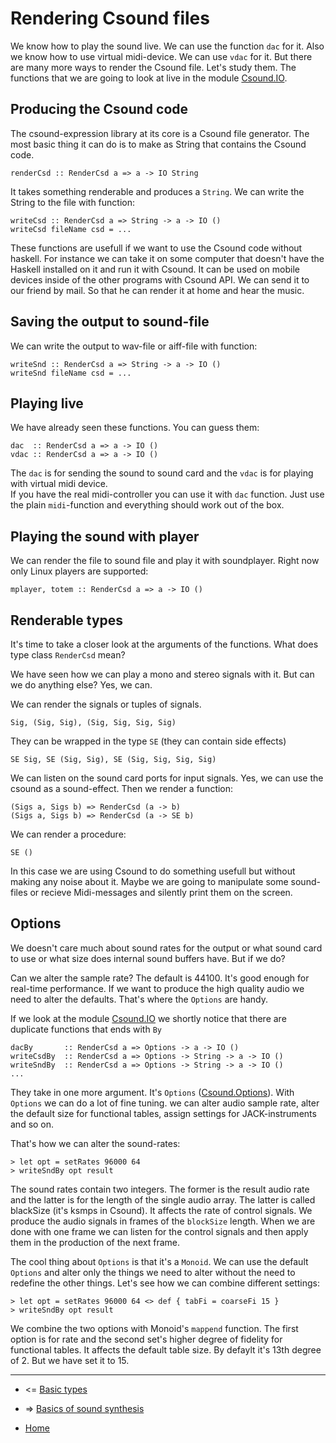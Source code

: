 Rendering Csound files
==========================================

We know how to play the sound live. We can use the function `dac`
for it. Also we know how to use virtual midi-device. We can use `vdac` for it.
But there are many more ways to render the Csound file. Let's study them.
The functions that we are going to look at live in the 
module [Csound.IO](http://hackage.haskell.org/package/csound-expression-3.3.2/docs/Csound-IO.html).

Producing the Csound code
---------------------------------------------------

The csound-expression library at its core is a Csound file
generator. The most basic thing it can do is to make
as String that contains the Csound code.

~~~
renderCsd :: RenderCsd a => a -> IO String
~~~

It takes something renderable and produces a `String`.
We can write the String to the file with function:

~~~
writeCsd :: RenderCsd a => String -> a -> IO ()
writeCsd fileName csd = ...
~~~

These functions are usefull if we want to use the Csound code
without haskell. For instance we can take it on some computer 
that doesn't have the Haskell installed on it and run it with Csound. 
It can be used on mobile devices inside of the other programs
with Csound API. We can send it to our friend by mail. So that
he can render it at home and hear the music.

Saving the output to sound-file
------------------------------------------------------

We can write the output to wav-file or aiff-file with function:

~~~
writeSnd :: RenderCsd a => String -> a -> IO ()
writeSnd fileName csd = ...
~~~

Playing live
------------------------------------------------------

We have already seen these functions. You can guess them:

~~~
dac  :: RenderCsd a => a -> IO ()
vdac :: RenderCsd a => a -> IO ()
~~~

The `dac` is for sending the sound to sound card and
the `vdac` is for playing with virtual midi device.  
If you have the real midi-controller you can use it
with `dac` function. Just use the plain `midi`-function
and everything should work out of the box.

Playing the sound with player 
--------------------------------------------------------

We can render the file to sound file and play it with soundplayer.
Right now only Linux players are supported:

~~~
mplayer, totem :: RenderCsd a => a -> IO ()
~~~

Renderable types
----------------------------------------------------------

It's time to take a closer look at the arguments of the functions.
What does type class `RenderCsd` mean? 

We have seen how we can play a mono and stereo signals with it.
But can we do anything else? Yes, we can.

We can render the signals or tuples of signals.

~~~
Sig, (Sig, Sig), (Sig, Sig, Sig, Sig)
~~~

They can be wrapped in the type `SE` (they can contain side effects)

~~~
SE Sig, SE (Sig, Sig), SE (Sig, Sig, Sig, Sig)
~~~

We can listen on the sound card ports for input signals.
Yes, we can use the csound as a sound-effect. Then we render
a function:

~~~
(Sigs a, Sigs b) => RenderCsd (a -> b)
(Sigs a, Sigs b) => RenderCsd (a -> SE b)
~~~

We can render a procedure:

~~~
SE ()
~~~

In this case we are using Csound to do something usefull
but without making any noise about it. Maybe we are going
to manipulate some sound-files or recieve Midi-messages 
and silently print them on the screen.

Options
----------------------------------------------------

We doesn't care much about sound rates for the output or 
what sound card to use or what size does internal sound buffers have.
But if we do? 

Can we alter the sample rate? The default is 44100. It's good enough
for real-time performance. If we want to produce the high quality audio
we need to alter the defaults. That's where the `Options` are handy.

If we look at the module [Csound.IO](http://hackage.haskell.org/package/csound-expression-3.3.2/docs/Csound-IO.html)
we shortly notice that there are duplicate functions that ends with `By`

~~~
dacBy 		:: RenderCsd a => Options -> a -> IO ()
writeCsdBy 	:: RenderCsd a => Options -> String -> a -> IO ()
writeSndBy 	:: RenderCsd a => Options -> String -> a -> IO ()
...
~~~

They take in one more argument. It's `Options` 
([Csound.Options](http://hackage.haskell.org/package/csound-expression-3.3.2/docs/Csound-Options.html)). 
With `Options` we can do a lot of fine tuning. 
we can alter audio sample rate, alter the default size for
functional tables, assign settings for JACK-instruments and so on.

That's how we can alter the sound-rates:

~~~
> let opt = setRates 96000 64
> writeSndBy opt result
~~~

The sound rates contain two integers. The former is the result audio rate
and the latter is for the length of the single audio array. The latter is called
blackSize (it's ksmps in Csound). It affects the rate of control signals. 
We produce the audio signals in frames of the `blockSize` length.
When we are done with one frame we can listen for the control signals
and then apply them in the production of the next frame.

The cool thing about `Options` is that it's a `Monoid`.
We can use the default `Options` and alter only the things
we need to alter without the need to redefine the other things.
Let's see how we can combine different settings:

~~~
> let opt = setRates 96000 64 <> def { tabFi = coarseFi 15 }
> writeSndBy opt result
~~~

We combine the two options with Monoid's `mappend` function. 
The first option is for rate and the second set's higher degree
of fidelity for functional tables. It affects the default table size.
By defaylt it's 13th degree of 2. But we have set it to 15.

----------------------------------------------------

* <= [Basic types](https://github.com/anton-k/csound-expression/blob/master/tutorial/chapters/BasicTypesTutorial.md)

* => [Basics of sound synthesis](https://github.com/anton-k/csound-expression/blob/master/tutorial/chapters/SynthTutorial.md)

* [Home](https://github.com/anton-k/csound-expression/blob/master/tutorial/Index.md)